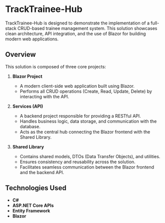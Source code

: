# TrackTrainee-Hub
TrackTrainee-Hub is designed to demonstrate the implementation of a full-stack CRUD-based trainee management system. This solution showcases clean architecture, API integration, and the use of Blazor for building modern web applications.


## Overview
This solution is composed of three core projects:

1. **Blazor Project**  
   - A modern client-side web application built using Blazor.
   - Performs all CRUD operations (Create, Read, Update, Delete) by interacting with the API.

2. **Services (API)**  
   - A backend project responsible for providing a RESTful API.
   - Handles business logic, data storage, and communication with the database.
   - Acts as the central hub connecting the Blazor frontend with the Shared Library.

3. **Shared Library**  
   - Contains shared models, DTOs (Data Transfer Objects), and utilities.
   - Ensures consistency and reusability across the solution.
   - Facilitates seamless communication between the Blazor frontend and the backend API.


## Technologies Used
- **C#**
- **ASP.NET Core APIs**
- **Entity Framework**
- **Blazor**
